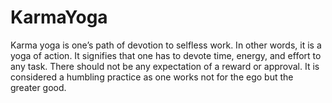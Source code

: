 # KarmaYoga
Karma yoga is one’s path of devotion to selfless work. In other words, it is a yoga of action. It signifies that one has to devote time, energy, and effort to any task. There should not be any expectation of a reward or approval. It is considered a humbling practice as one works not for the ego but the greater good.
